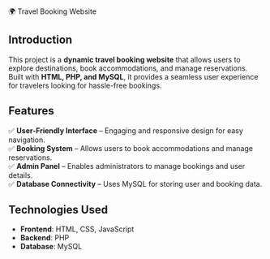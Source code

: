 

 🌍 Travel Booking Website  

## Introduction  

This project is a **dynamic travel booking website** that allows users to explore destinations, book accommodations, and manage reservations. Built with **HTML, PHP, and MySQL**, it provides a seamless user experience for travelers looking for hassle-free bookings.  

## Features  

✅ **User-Friendly Interface** – Engaging and responsive design for easy navigation.  
✅ **Booking System** – Allows users to book accommodations and manage reservations.  
✅ **Admin Panel** – Enables administrators to manage bookings and user details.  
✅ **Database Connectivity** – Uses MySQL for storing user and booking data.  

## Technologies Used  

- **Frontend**: HTML, CSS, JavaScript  
- **Backend**: PHP  
- **Database**: MySQL  



